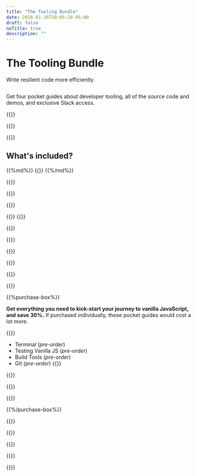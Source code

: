 ```yaml
---
title: "The Tooling Bundle"
date: 2018-01-16T10:05:20-05:00
draft: false
noTitle: true
description: ""
---
```


<h1 class="no-padding-top no-margin-bottom h5 text-sans">The Tooling Bundle</h1>
<p><span class="text-xlarge text-serif">Write resilient code more efficiently.</span></p>

<img class="img-center img-hero" alt="" src="/img/guides/tooling-bundle.png">

<span class="text-large">Get four pocket guides about developer tooling, all of the source code and demos, and exclusive Slack access.</span>

{{<cta for="guides-all">}}

<div class="padding-bottom-small">{{<pricing-link>}}</div>

{{<used-by>}}

## What's included?

<div class="list-spaced-small">
{{%md%}}
{{<product-list package="tooling">}}
{{%/md%}}
</div>

{{<formats>}}

{{<testimonial-group group="learn">}}

{{<bonuses bundle="true">}}

{{<cta for="bonuses-guides">}}
{{<cta for="bonuses-list">}}

{{<pricing-link>}}

{{<testimonial-group group="slack">}}

{{<skills>}}

<!-- ## A Sample Lesson

<figure>
	<iframe class="no-margin-bottom" src="https://player.vimeo.com/video/606967326?h=579e8a5c15" width="640" height="360" frameborder="0" allow="autoplay; fullscreen; picture-in-picture" allowfullscreen></iframe>
	<figcaption>An introduction to how token-based authentication works.</figcaption>
</figure> -->

{{<sample>}}

{{<money-back>}}

{{<cta for="bio">}}

{{%purchase-box%}}

**Get everything you need to kick-start your journey to vanilla JavaScript, and save 30%.** If purchased individually, these pocket guides would cost a lot more.

{{<purchase-summary bundle="true">}}
- Terminal (_pre-order_)
- Testing Vanilla JS (_pre-order_)
- Build Tools (_pre-order_)
- Git (_pre-order_)
{{</purchase-summary>}}

{{<cta for="guide-buy">}}

{{<purchase-link bundle="tooling" product="tooling">}}

{{<sales-numbers>}}

{{%/purchase-box%}}

{{<testimonial-group group="purchase">}}

{{<faq>}}

{{<pricing-link>}}

{{<testimonial-group group="faq">}}

{{<not-ready-yet>}}